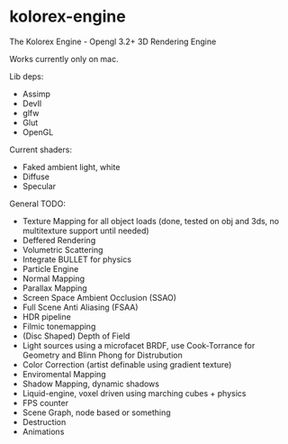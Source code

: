 kolorex-engine
==============

The Kolorex Engine - Opengl 3.2+ 3D Rendering Engine

Works currently only on mac.

Lib deps:
  * Assimp
  * DevIl
  * glfw
  * Glut
  * OpenGL


Current shaders:
  * Faked ambient light, white
  * Diffuse
  * Specular
  

General TODO:

  * Texture Mapping for all object loads (done, tested on obj and 3ds, no multitexture support until needed)
  * Deffered Rendering
  * Volumetric Scattering
  * Integrate BULLET for physics
  * Particle Engine
  * Normal Mapping
  * Parallax Mapping
  * Screen Space Ambient Occlusion (SSAO)
  * Full Scene Anti Aliasing (FSAA)
  * HDR pipeline
  * Filmic tonemapping
  * (Disc Shaped) Depth of Field
  * Light sources using a microfacet BRDF, use Cook-Torrance for Geometry and Blinn Phong for Distrubution 
  * Color Correction (artist definable using gradient texture)
  * Enviromental Mapping 
  * Shadow Mapping, dynamic shadows
  * Liquid-engine, voxel driven using marching cubes + physics
  * FPS counter
  * Scene Graph, node based or something
  * Destruction
  * Animations
  
